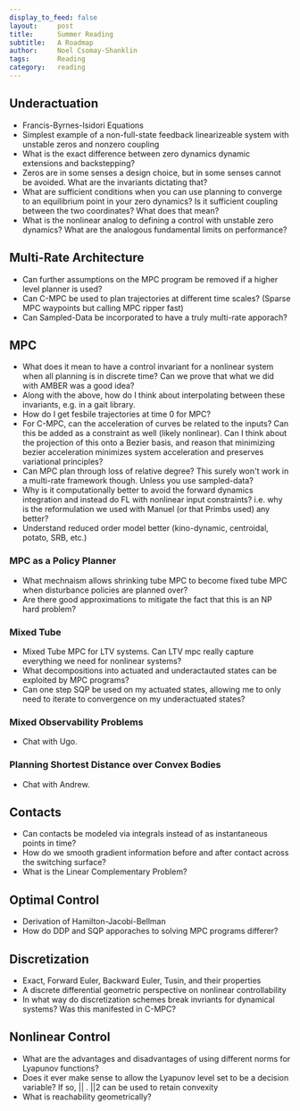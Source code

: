 ```yaml
---
display_to_feed: false
layout:     post
title:      Summer Reading
subtitle:   A Roadmap
author:     Noel Csomay-Shanklin
tags:       Reading
category:   reading
---
```


## Underactuation
* Francis-Byrnes-Isidori Equations
* Simplest example of a non-full-state feedback linearizeable system with unstable zeros and nonzero coupling
* What is the exact difference between zero dynamics dynamic extensions and backstepping?
* Zeros are in some senses a design choice, but in some senses cannot be avoided. What are the invariants dictating that?
* What are sufficient conditions when you can use planning to converge to an equilibrium point in your zero dynamics? Is it sufficient coupling between the two coordinates? What does that mean?
* What is the nonlinear analog to defining a control with unstable zero dynamics? What are the analogous fundamental limits on performance?

## Multi-Rate Architecture
* Can further assumptions on the MPC program be removed if a higher level planner is used?
* Can C-MPC be used to plan trajectories at different time scales? (Sparse MPC waypoints but calling MPC ripper fast)
* Can Sampled-Data be incorporated to have a truly multi-rate apporach?

## MPC
* What does it mean to have a control invariant for a nonlinear system when all planning is in discrete time? Can we prove that what we did with AMBER was a good idea?
* Along with the above, how do I think about interpolating between these invariants, e.g. in a gait library.
* How do I get fesbile trajectories at time 0 for MPC?
* For C-MPC, can the acceleration of curves be related to the inputs? Can this be added as a constraint as well (likely nonlinear). Can I think about the projection of this onto a Bezier basis, and reason that minimizing bezier acceleration minimizes system acceleration and preserves variational principles?
* Can MPC plan through loss of relative degree? This surely won't work in a multi-rate framework though. Unless you use sampled-data?
* Why is it computationally better to avoid the forward dynamics integration and instead do FL with nonlinear input constraints? i.e. why is the reformulation we used with Manuel (or that Primbs used) any better?
* Understand reduced order model better (kino-dynamic, centroidal, potato, SRB, etc.)
### MPC as a Policy Planner
* What mechnaism allows shrinking tube MPC to become fixed tube MPC when disturbance policies are planned over? 
* Are there good approximations to mitigate the fact that this is an NP hard problem?
### Mixed Tube
* Mixed Tube MPC for LTV systems. Can LTV mpc really capture everything we need for nonlinear systems?
* What decompositions into actuated and underactauted states can be exploited by MPC programs?
* Can one step SQP be used on my actuated states, allowing me to only need to iterate to convergence on my underactuated states?
### Mixed Observability Problems
* Chat with Ugo.
### Planning Shortest Distance over Convex Bodies
* Chat with Andrew.

## Contacts
* Can contacts be modeled via integrals instead of as instantaneous points in time?
* How do we smooth gradient information before and after contact across the switching surface?
* What is the Linear Complementary Problem?

## Optimal Control
* Derivation of Hamilton-Jacobi-Bellman
* How do DDP and SQP apporaches to solving MPC programs differer?

## Discretization
* Exact, Forward Euler, Backward Euler, Tusin, and their properties
* A discrete differential geometric perspective on nonlinear controllability
* In what way do discretization schemes break invriants for dynamical systems? Was this manifested in C-MPC?

## Nonlinear Control
* What are the advantages and disadvantages of using different norms for Lyapunov functions?
* Does it ever make sense to allow the Lyapunov level set to be a decision variable? If so, || . ||2 can be used to retain convexity
* What is reachability geometrically?


